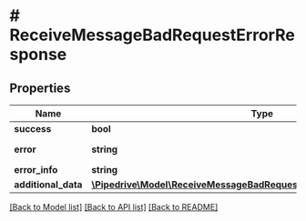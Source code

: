 # # ReceiveMessageBadRequestErrorResponse

## Properties

Name | Type | Description | Notes
------------ | ------------- | ------------- | -------------
**success** | **bool** |  | [optional]
**error** | **string** | The error description | [optional]
**error_info** | **string** |  | [optional]
**additional_data** | [**\Pipedrive\Model\ReceiveMessageBadRequestErrorResponseAdditionalData**](ReceiveMessageBadRequestErrorResponseAdditionalData.md) |  | [optional]

[[Back to Model list]](../../README.md#models) [[Back to API list]](../../README.md#endpoints) [[Back to README]](../../README.md)
